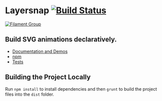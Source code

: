 # Layersnap [![Build Status](https://img.shields.io/travis/filamentgroup/layersnap/master.svg)](https://travis-ci.org/filamentgroup/layersnap)

[![Filament Group](http://filamentgroup.com/images/fg-logo-positive-sm-crop.png) ](http://www.filamentgroup.com/)

## Build SVG animations declaratively.

* [Documentation and Demos](http://master.origin.layersnap.fgview.com/demo/)
* [npm](https://www.npmjs.com/package/layersnap)
* [Tests](http://master.origin.layersnap.fgview.com/test/)

## Building the Project Locally

Run `npm install` to install dependencies and then `grunt` to build the project files into the `dist` folder.

